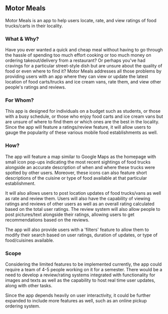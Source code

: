 ## Motor Meals

Motor Meals is an app to help users locate, rate, and view ratings of food trucks/carts in their locality.

### What & Why?

Have you ever wanted a quick and cheap meal without having to go through the hassle of spending too much effort cooking or too much money on ordering takeout/delivery from a restaurant? Or perhaps you've had cravings for a particular street-style dish but are unsure about the quality of food or even where to find it? Motor Meals addresses all those problems by providing users with an app where they can view or update the latest location of food carts/trucks and ice cream vans, rate them, and view other people's ratings and reviews. 

### For Whom?

This app is designed for individuals on a budget such as students, or those with a busy schedule, or those who enjoy food carts and ice cream vans but are unsure of where to find them or which ones are the best in the locality. Since the app will feature a ratings/review feature, it will allow users to gauge the popularity of these various mobile food establishments as well.  

### How?

The app will feature a map similar to Google Maps as the homepage with small icon pop-ups indicating the most recent sightings of food trucks alongside an accurate description of when and where these trucks were spotted by other users. Moreover, these icons can also feature short descriptions of the cuisine or type of food available at that particular establishment.

It will also allows users to post location updates of food trucks/vans as well as rate and review them. Users will also have the capability of viewing ratings and reviews of other users as well as an overall rating calculated based on the total user ratings. The review system will also allow people to post pictures/text alongside their ratings, allowing users to get recommendations based on the reviews.

The app will also provide users with a 'filters' feature to allow them to modify their search based on user ratings, duration of updates, or type of food/cuisines available.

### Scope

Considering the limited features to be implemented currently, the app could require a team of 4-5 people working on it for a semester. There would be a need to develop a review/rating systems integrated with functionality for images and texts as well as the capability to host real time user updates, along with other tasks.

Since the app depends heavily on user interactivity, it could be further expanded to include more features as well, such as an online pickup ordering system.